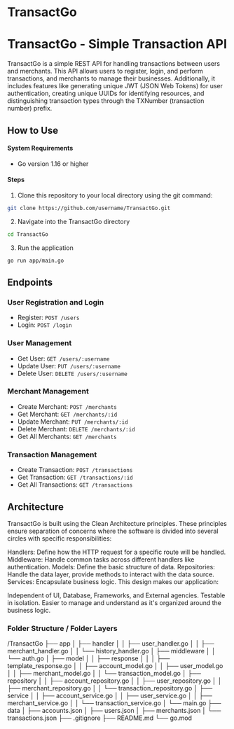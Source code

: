 # TransactGo

# TransactGo - Simple Transaction API

TransactGo is a simple REST API for handling transactions between users and merchants. This API allows users to register, login, and perform transactions, and merchants to manage their businesses. Additionally, it includes features like generating unique JWT (JSON Web Tokens) for user authentication, creating unique UUIDs for identifying resources, and distinguishing transaction types through the TXNumber (transaction number) prefix.

## How to Use

#### System Requirements
- Go version 1.16 or higher

#### Steps
1. Clone this repository to your local directory using the git command:
```bash
git clone https://github.com/username/TransactGo.git
```
2. Navigate into the TransactGo directory
```bash
cd TransactGo
```
3. Run the application
```bash
go run app/main.go
```

## Endpoints

### User Registration and Login

- Register: `POST /users`
- Login: `POST /login`

### User Management

- Get User: `GET /users/:username`
- Update User: `PUT /users/:username`
- Delete User: `DELETE /users/:username`

### Merchant Management

- Create Merchant: `POST /merchants`
- Get Merchant: `GET /merchants/:id`
- Update Merchant: `PUT /merchants/:id`
- Delete Merchant: `DELETE /merchants/:id`
- Get All Merchants: `GET /merchants`

### Transaction Management

- Create Transaction: `POST /transactions`
- Get Transaction: `GET /transactions/:id`
- Get All Transactions: `GET /transactions`


## Architecture
TransactGo is built using the Clean Architecture principles. These principles ensure separation of concerns where the software is divided into several circles with specific responsibilities:

Handlers: Define how the HTTP request for a specific route will be handled.
Middleware: Handle common tasks across different handlers like authentication.
Models: Define the basic structure of data.
Repositories: Handle the data layer, provide methods to interact with the data source.
Services: Encapsulate business logic.
This design makes our application:

Independent of UI, Database, Frameworks, and External agencies.
Testable in isolation.
Easier to manage and understand as it's organized around the business logic.

### Folder Structure / Folder Layers

/TransactGo
├── app
│   ├── handler
│   │   ├── user_handler.go
│   │   ├── merchant_handler.go
│   │   └── history_handler.go
│   ├── middleware
│   │   └── auth.go
│   ├── model
│   │   ├── response
│   │   │   ├── template_response.go
│   │   ├── account_model.go
│   │   ├── user_model.go
│   │   ├── merchant_model.go
│   │   └── transaction_model.go
│   ├── repository
│   │   ├── account_repository.go
│   │   ├── user_repository.go
│   │   ├── merchant_repository.go
│   │   └── transaction_repository.go
│   ├── service
│   │   ├── account_service.go
│   │   ├── user_service.go
│   │   ├── merchant_service.go
│   │   └── transaction_service.go
│   └── main.go
├── data
│   ├── accounts.json
│   ├── users.json
│   ├── merchants.json
│   └── transactions.json
├── .gitignore
├── README.md
└── go.mod
